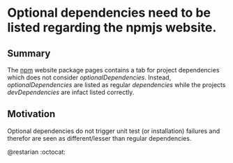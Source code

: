 # Optional dependencies need to be listed regarding the npmjs website.

## Summary

The [npm](https://npmjs.com) website package pages contains a tab for project dependencies which does not consider *optionalDependencies*. Instead, *optionalDependencies* are listed as regular *dependencies* while the projects *devDependencies* are infact listed correctly.

## Motivation

Optional dependencies do not trigger unit test (or installation) failures and therefor are seen as different/lesser than regular dependencies.

@restarian :octocat:
